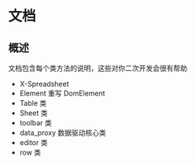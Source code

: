 # 文档

## 概述

文档包含每个类方法的说明，这些对你二次开发会很有帮助

- X-Spreadsheet
- Element 重写 DomElement
- Table 类
- Sheet 类
- toolbar 类
- data_proxy 数据驱动核心类
- editor 类
- row 类
